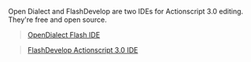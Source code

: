 Open Dialect and FlashDevelop are two IDEs for Actionscript 3.0 editing. They're free and open source.
> [OpenDialect Flash IDE](http://dialect.openmodeling.net/wiki)

> [FlashDevelop Actionscript 3.0 IDE](http://www.flashdevelop.org/community/index.php)